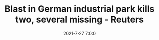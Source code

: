 ---
"title": "Blast in German industrial park kills two, several missing - Reuters"
"date": "2021-7-27 7:0:0"
"feed_name": "GOOGLENEWSINDUSTRIAL"
"feed_website": "https://news.google.com/search?q=industrial%2Bincident&hl=en-US&gl=US&ceid=US:en"
"feed_rss": "https://news.google.com/rss/search?q=industrial%2Bincident&hl=en-US&gl=US&ceid=US:en"
"link": "https://www.reuters.com/world/europe/explosion-rocks-chemicals-site-western-german-city-leverkusen-2021-07-27/"
"file": "_posts/2021-1-1-cd09602287e4824e2b9cdc3511d35e037a32e3b6.md"
"accident": "1"
"drilling": "0"
---